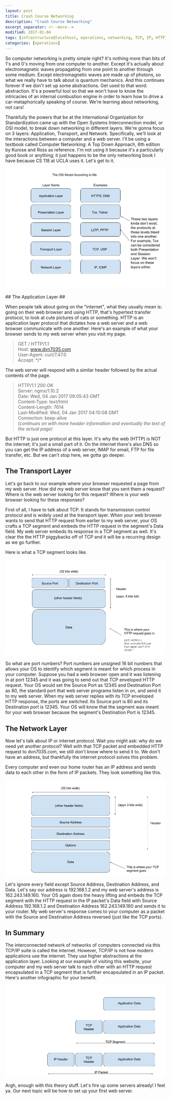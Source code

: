 ```yaml
---
layout: post
title: Crash Course Networking
description: "Crash Course Networking"
excerpt_separator: <!--more-->
modified: 2017-01-04
tags: [infrastructure@localhost, operations, networking, TCP, IP, HTTP]
categories: [operations]
---
```


So computer networking is pretty simple right? It's nothing more than bits of 1's and 0's moving from one computer to another. Except it's actually about electromagnetic waves propagating from one point to another through some medium. Except electromagnetic waves are made up of photons, so what we really have to talk about is quantum mechanics. And this continues forever if we don't set up some abstractions. Get used to that word: abstraction. It's a powerful tool so that we won't have to know the intricacies of an internal combustion engine in order to learn how to drive a car-metaphorically speaking of course. We're learning about networking, not cars!  

<!--more-->

Thankfully the powers that be at the International Organization for Standardization came up with the Open Systems Interconnection model, or OSI model, to break down networking in different layers. We're gonna focus on 3 layers: Application, Transport, and Network. Specifically, we'll look at the interactions between a computer and a web server. I'll be using a textbook called Computer Networking: A Top Down Approach, 6th edition by Kurose and Ross as reference. I'm not using it because it's a particularly good book or anything; it just happens to be the only networking book I have because CS 118 at UCLA uses it. Let's get to it.  

![OSI-Model](/images/OSI-Model.png)  

<div id="HTTP"></div>
## The Application Layer ##  

When people talk about going on the "internet", what they usually mean is: going on their web browser and using HTTP, that's hypertext transfer protocol, to look at cute pictures of cats or something. HTTP is an application layer protocol that dictates how a web server and a web browser communicate with one another. Here's an example of what your browser sends to my web server when you visit my page.  
> GET / HTTP/1.1  
> Host: www.dvn7035.com  
> User-Agent: curl/7.47.0  
> Accept: \*/\*  

The web server will respond with a similar header followed by the actual contents of the page.  

> HTTP/1.1 200 OK  
> Server: nginx/1.10.2  
> Date: Wed, 04 Jan 2017 09:05:43 GMT  
> Content-Type: text/html  
> Content-Length: 7614  
> Last-Modified: Wed, 04 Jan 2017 04:10:08 GMT  
> Connection: keep-alive  
> *(continues on with more header information and eventually the text of the actual page)*  

But HTTP is just one protocol at this layer. It's why the web (HTTP) is NOT the internet; it's just a small part of it. On the internet there's also DNS so you can get the IP address of a web server, IMAP for email, FTP for file transfer, etc. But we can't stop here, we gotta go deeper.  

## The Transport Layer ##

Let's go back to our example where your browser requested a page from my web server. How did my web server know that you sent them a request? Where is the web server looking for this request? Where is your web browser looking for these responses?  

First of all, I have to talk about TCP. It stands for transmission control protocol and is widely used at the transport layer. When your web browser wants to send that HTTP request from earlier to my web server, your OS crafts a TCP segment and embeds the HTTP request in the segment's Data field. My web server embeds its response in a TCP segment as well. It's clear the the HTTP piggybacks off of TCP and it will be a recurring design as we go further.  

Here is what a TCP segment looks like.  

![TCP-Segment](/images/TCP-Segment.png)  

So what are port numbers? Port numbers are unsigned 16 bit numbers that allows your OS to identify which segment is meant for which process in your computer. Suppose you had a web browser open and it was listening in at port 12345 and it was going to send out that TCP enveloped HTTP request. Your OS would set the Source Port as 12345 and Destination Port as 80, the standard port that web server programs listen in on, and send it to my web server. When my web server replies with its TCP enveloped HTTP response, the ports are switched. Its Source port is 80 and its Destination port is 12345. Your OS will know that the segment was meant for your web browser because the segment's Destination Port is 12345.  

## The Network Layer ##

Now let's talk about IP or internet protocol. Wait you might ask: why do we need yet another protocol? Well with that TCP packet and embedded HTTP request to dvn7035.com, we still don't know where to send it to. We don't have an address, but thankfully the internet protocol solves this problem.  

Every computer and even our home router has an IP address and sends data to each other in the form of IP packets. They look something like this.  

![IP-Packet](/images/IP-Packet.png)  

Let's ignore every field except Source Address, Destination Address, and Data. Let's say our address is 192.168.1.2 and my web server's address is 162.243.149.160. Your OS again does the heavy lifting and embeds the TCP segment with the HTTP request in the IP packet's Data field with Source Address 192.168.1.2 and Destination Address 162.243.149.160 and sends it to your router. My web server's response comes to your computer as a packet with the Source and Destination Address reversed (just like the TCP ports).  

## In Summary ##

The interconnected network of networks of computers connected via this TCP/IP suite is called the internet. However, TCP/IP is not how modern applications use the internet. They use higher abstractions at the application layer. Looking at our example of visiting this website, your computer and my web server talk to each other with an HTTP request encapsulated in a TCP segment that is further encapsulated in an IP packet. Here's another infographic for your benefit.  

![OSI-Overview](/images/OSI-Overview.png)  

Argh, enough with this theory stuff. Let's fire up some servers already! I feel ya. Our next topic will be how to set up your first web server.
